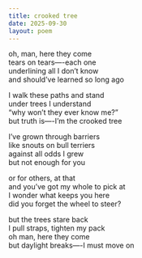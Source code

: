 ```yaml
---
title: crooked tree
date: 2025-09-30
layout: poem
---
```

oh, man, here they come  
tears on tears—-each one  
underlining all I don’t know  
and should’ve learned so long ago  

I walk these paths and stand  
under trees I understand  
“why won’t they ever know me?”  
but truth is—-I’m the crooked tree  

I’ve grown through barriers  
like snouts on bull terriers  
against all odds I grew  
but not enough for you  

or for others, at that  
and you’ve got my whole to pick at  
I wonder what keeps you here  
did you forget the wheel to steer?  

but the trees stare back  
I pull straps, tighten my pack  
oh man, here they come  
but daylight breaks—-I must move on  
